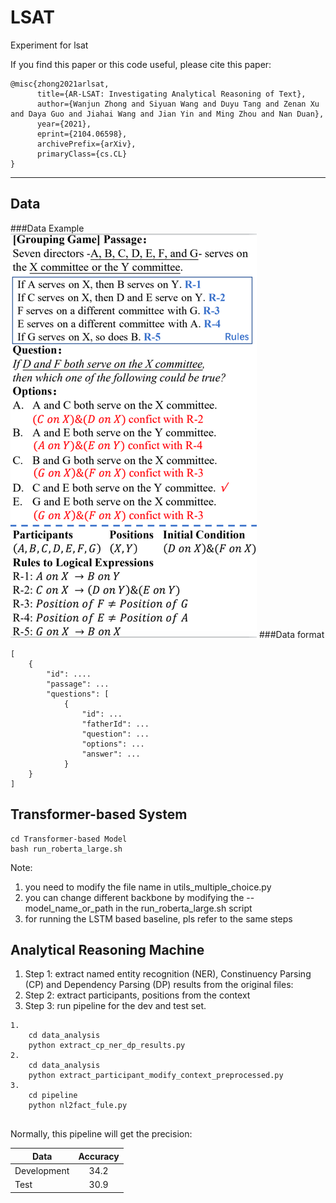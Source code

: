 # LSAT
Experiment for lsat

If you find this paper or this code useful, please cite this paper:
```angular2html
@misc{zhong2021arlsat,
      title={AR-LSAT: Investigating Analytical Reasoning of Text}, 
      author={Wanjun Zhong and Siyuan Wang and Duyu Tang and Zenan Xu and Daya Guo and Jiahai Wang and Jian Yin and Ming Zhou and Nan Duan},
      year={2021},
      eprint={2104.06598},
      archivePrefix={arXiv},
      primaryClass={cs.CL}
}
```
-----
## Data
###Data Example
![avatar](img.png)
###Data format
```
[
    {
        "id": ....
        "passage": ...
        "questions": [
            {
                "id": ...
                "fatherId": ...
                "question": ...
                "options": ...
                "answer": ...
            }
    }
]
```
## Transformer-based System
```angular2html
cd Transformer-based Model
bash run_roberta_large.sh
```
Note: 
1. you need to modify the file name in utils_multiple_choice.py
2. you can change different backbone by modifying the --model_name_or_path in the run_roberta_large.sh script
3. for running the LSTM based baseline, pls refer to the same steps
## Analytical Reasoning Machine
1. Step 1: extract named entity recognition (NER), Constinuency Parsing (CP) and Dependency Parsing (DP) results from the original files:
2. Step 2: extract participants, positions from the context
3. Step 3: run pipeline for the dev and test set.
```angular2html
1. 
    cd data_analysis
    python extract_cp_ner_dp_results.py
2. 
    cd data_analysis
    python extract_participant_modify_context_preprocessed.py
3.
    cd pipeline
    python nl2fact_fule.py
    
```
Normally, this pipeline will get the precision:

| Data | Accuracy |
|--------|:--------:|
| Development | 34.2 |
| Test | 30.9 |